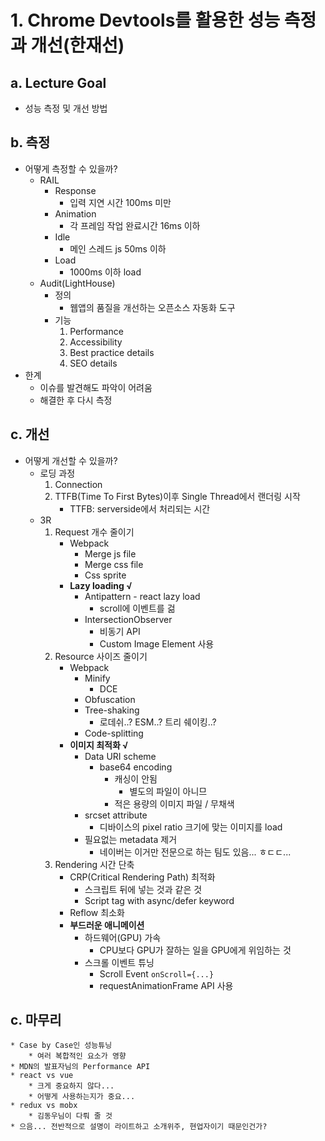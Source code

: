 # 1. Chrome Devtools를 활용한 성능 측정과 개선(한재선)
## a. Lecture Goal
* 성능 측정 및 개선 방법

## b. 측정
* 어떻게 측정할 수 있을까?
    * RAIL
        * Response
            * 입력 지연 시간 100ms 미만
        * Animation
            * 각 프레임 작업 완료시간 16ms 이하
        * Idle
            * 메인 스레드 js 50ms 이하
        * Load
            * 1000ms 이하 load
    * Audit(LightHouse)
        * 정의
            * 웹앱의 품질을 개선하는 오픈소스 자동화 도구
        * 기능
            1. Performance
            2. Accessibility
            3. Best practice details
            4. SEO details
* 한계
    * 이슈를 발견해도 파악이 어려움
    * 해결한 후 다시 측정

## c. 개선
* 어떻게 개선할 수 있을까?
    * 로딩 과정
        1. Connection
        2. TTFB(Time To First Bytes)이후 Single Thread에서 랜더링 시작
            * TTFB: serverside에서 처리되는 시간
    * 3R
        1. Request 개수 줄이기
            * Webpack
                * Merge js file
                * Merge css file
                * Css sprite
            * **Lazy loading √**
                * Antipattern - react lazy load
                    * scroll에 이벤트를 걺
                * IntersectionObserver
                    * 비동기 API
                    * Custom Image Element 사용
        2. Resource 사이즈 줄이기
            * Webpack
                * Minify
                    * DCE
                * Obfuscation
                * Tree-shaking
                    * 로데쉬..? ESM..? 트리 쉐이킹..?
                * Code-splitting
            * **이미지 최적화 √**
                * Data URI scheme
                    * base64 encoding
                        * 캐싱이 안됨
                            * 별도의 파일이 아니므
                        * 적은 용량의 이미지 파일 / 무채색
                * srcset attribute
                    * 디바이스의 pixel ratio 크기에 맞는 이미지를 load
                * 필요없는 metadata 제거
                    * 네이버는 이거만 전문으로 하는 팀도 있음... ㅎㄷㄷ...
        3. Rendering 시간 단축
            * CRP(Critical Rendering Path) 최적화
                * 스크립트 뒤에 넣는 것과 같은 것
                * Script tag with async/defer keyword
            * Reflow 최소화
            * **부드러운 애니메이션**
                * 하드웨어(GPU) 가속
                    * CPU보다 GPU가 잘하는 일을 GPU에게 위임하는 것
                * 스크롤 이벤트 튜닝
                    * Scroll Event
                        `onScroll={...}`
                    * requestAnimationFrame API 사용
                    
## c. 마무리
    * Case by Case인 성능튜닝
        * 여러 복합적인 요소가 영향
    * MDN의 발표자님의 Performance API
    * react vs vue
        * 크게 중요하지 않다...
        * 어떻게 사용하는지가 중요...
    * redux vs mobx
        * 김동우님이 다뤄 줄 것
    * 으음... 전반적으로 설명이 라이트하고 소개위주, 현업자이기 때문인건가?
